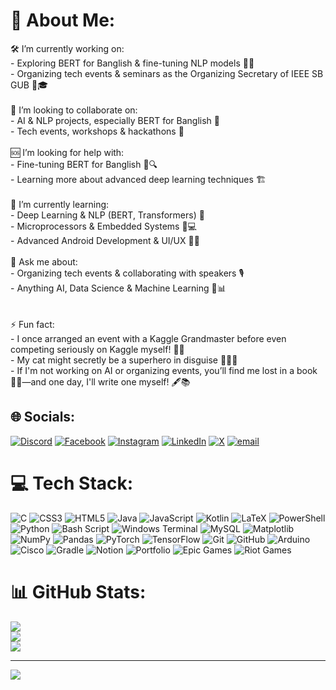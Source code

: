 # 💫 About Me:
🛠️ I’m currently working on:<br>- Exploring BERT for Banglish & fine-tuning NLP models 🤖📜<br>- Organizing tech events & seminars as the Organizing Secretary of IEEE SB GUB 🎤🎓<br><br>🤝 I’m looking to collaborate on:<br>- AI & NLP projects, especially BERT for Banglish 🤖<br>- Tech events, workshops & hackathons 🚀<br><br>🆘 I’m looking for help with:<br>- Fine-tuning BERT for Banglish 📜🔍<br>- Learning more about advanced deep learning techniques 🏗️<br><br>🌱 I’m currently learning:<br>- Deep Learning & NLP (BERT, Transformers) 🧠<br>- Microprocessors & Embedded Systems 🔧💻<br>- Advanced Android Development & UI/UX 🔧📲<br><br>💬 Ask me about:<br>- Organizing tech events & collaborating with speakers 🎙️<br>- Anything AI, Data Science & Machine Learning 🤖📊<br><br><br>⚡ Fun fact:<br>- I once arranged an event with a Kaggle Grandmaster before even competing seriously on Kaggle myself! 🏅😆<br>- My cat might secretly be a superhero in disguise 🦸‍♂️🐱<br>- If I'm not working on AI or organizing events, you’ll find me lost in a book 📖✨—and one day, I'll write one myself! 🖋️📚 


## 🌐 Socials:
[![Discord](https://img.shields.io/badge/Discord-%237289DA.svg?logo=discord&logoColor=white)](https://discord.gg/https://discord.gg/Cpx4XMqE) [![Facebook](https://img.shields.io/badge/Facebook-%231877F2.svg?logo=Facebook&logoColor=white)](https://facebook.com/rafihasan.rh99) [![Instagram](https://img.shields.io/badge/Instagram-%23E4405F.svg?logo=Instagram&logoColor=white)](https://instagram.com/rafihasan_99) [![LinkedIn](https://img.shields.io/badge/LinkedIn-%230077B5.svg?logo=linkedin&logoColor=white)](https://linkedin.com/in/rafi-hasan99) [![X](https://img.shields.io/badge/X-black.svg?logo=X&logoColor=white)](https://x.com/rafihasan_99) [![email](https://img.shields.io/badge/Email-D14836?logo=gmail&logoColor=white)](mailto:rafihasan.rh21@gmail.com) 

# 💻 Tech Stack:
![C](https://img.shields.io/badge/c-%2300599C.svg?style=for-the-badge&logo=c&logoColor=white) ![CSS3](https://img.shields.io/badge/css3-%231572B6.svg?style=for-the-badge&logo=css3&logoColor=white) ![HTML5](https://img.shields.io/badge/html5-%23E34F26.svg?style=for-the-badge&logo=html5&logoColor=white) ![Java](https://img.shields.io/badge/java-%23ED8B00.svg?style=for-the-badge&logo=openjdk&logoColor=white) ![JavaScript](https://img.shields.io/badge/javascript-%23323330.svg?style=for-the-badge&logo=javascript&logoColor=%23F7DF1E) ![Kotlin](https://img.shields.io/badge/kotlin-%237F52FF.svg?style=for-the-badge&logo=kotlin&logoColor=white) ![LaTeX](https://img.shields.io/badge/latex-%23008080.svg?style=for-the-badge&logo=latex&logoColor=white) ![PowerShell](https://img.shields.io/badge/PowerShell-%235391FE.svg?style=for-the-badge&logo=powershell&logoColor=white) ![Python](https://img.shields.io/badge/python-3670A0?style=for-the-badge&logo=python&logoColor=ffdd54) ![Bash Script](https://img.shields.io/badge/bash_script-%23121011.svg?style=for-the-badge&logo=gnu-bash&logoColor=white) ![Windows Terminal](https://img.shields.io/badge/Windows%20Terminal-%234D4D4D.svg?style=for-the-badge&logo=windows-terminal&logoColor=white) ![MySQL](https://img.shields.io/badge/mysql-4479A1.svg?style=for-the-badge&logo=mysql&logoColor=white) ![Matplotlib](https://img.shields.io/badge/Matplotlib-%23ffffff.svg?style=for-the-badge&logo=Matplotlib&logoColor=black) ![NumPy](https://img.shields.io/badge/numpy-%23013243.svg?style=for-the-badge&logo=numpy&logoColor=white) ![Pandas](https://img.shields.io/badge/pandas-%23150458.svg?style=for-the-badge&logo=pandas&logoColor=white) ![PyTorch](https://img.shields.io/badge/PyTorch-%23EE4C2C.svg?style=for-the-badge&logo=PyTorch&logoColor=white) ![TensorFlow](https://img.shields.io/badge/TensorFlow-%23FF6F00.svg?style=for-the-badge&logo=TensorFlow&logoColor=white) ![Git](https://img.shields.io/badge/git-%23F05033.svg?style=for-the-badge&logo=git&logoColor=white) ![GitHub](https://img.shields.io/badge/github-%23121011.svg?style=for-the-badge&logo=github&logoColor=white) ![Arduino](https://img.shields.io/badge/-Arduino-00979D?style=for-the-badge&logo=Arduino&logoColor=white) ![Cisco](https://img.shields.io/badge/cisco-%23049fd9.svg?style=for-the-badge&logo=cisco&logoColor=black) ![Gradle](https://img.shields.io/badge/Gradle-02303A.svg?style=for-the-badge&logo=Gradle&logoColor=white) ![Notion](https://img.shields.io/badge/Notion-%23000000.svg?style=for-the-badge&logo=notion&logoColor=white) ![Portfolio](https://img.shields.io/badge/Portfolio-%23000000.svg?style=for-the-badge&logo=firefox&logoColor=#FF7139) ![Epic Games](https://img.shields.io/badge/epicgames-%23313131.svg?style=for-the-badge&logo=epicgames&logoColor=white) ![Riot Games](https://img.shields.io/badge/riotgames-D32936.svg?style=for-the-badge&logo=riotgames&logoColor=white)
# 📊 GitHub Stats:
![](https://github-readme-stats.vercel.app/api?username=Rafi-Hasan99&theme=dark&hide_border=false&include_all_commits=false&count_private=false)<br/>
![](https://nirzak-streak-stats.vercel.app/?user=Rafi-Hasan99&theme=dark&hide_border=false)<br/>
![](https://github-readme-stats.vercel.app/api/top-langs/?username=Rafi-Hasan99&theme=dark&hide_border=false&include_all_commits=false&count_private=false&layout=compact)

---
[![](https://visitcount.itsvg.in/api?id=Rafi-Hasan99&icon=0&color=0)](https://visitcount.itsvg.in)

<!-- Proudly created with GPRM ( https://gprm.itsvg.in ) -->
